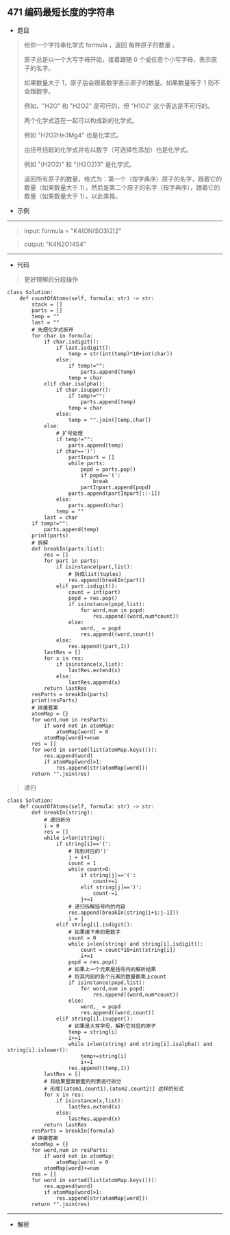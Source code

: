471 编码最短长度的字符串
----------
 - 题目
> 给你一个字符串化学式 formula ，返回 每种原子的数量 。
>
>原子总是以一个大写字母开始，接着跟随 0 个或任意个小写字母，表示原子的名字。
>
>如果数量大于 1，原子后会跟着数字表示原子的数量。如果数量等于 1 则不会跟数字。
>
> 例如，"H2O" 和 "H2O2" 是可行的，但 "H1O2" 这个表达是不可行的。
> 
> 两个化学式连在一起可以构成新的化学式。
>
> 例如 "H2O2He3Mg4" 也是化学式。
> 
> 由括号括起的化学式并佐以数字（可选择性添加）也是化学式。
>
> 例如 "(H2O2)" 和 "(H2O2)3" 是化学式。
> 
> 返回所有原子的数量，格式为：第一个（按字典序）原子的名字，跟着它的数量（如果数量大于 1），然后是第二个原子的名字（按字典序），跟着它的数量（如果数量大于 1），以此类推。
 - 示例
 ----------
>input: formula = "K4(ON(SO3)2)2"

> output: "K4N2O14S4"
 ----------
 - 代码
>
> 更好理解的分段操作
> 
    class Solution:
        def countOfAtoms(self, formula: str) -> str:
            stack = []
            parts = []
            temp = ""
            last = ""
            # 先把化学式拆开
            for char in formula:
                if char.isdigit():
                    if last.isdigit():
                        temp = str(int(temp)*10+int(char))
                    else:
                        if temp!="":
                            parts.append(temp)
                        temp = char
                elif char.isalpha():
                    if char.isupper():
                        if temp!="":
                            parts.append(temp)
                        temp = char
                    else:
                        temp = "".join([temp,char])
                else:
                    # 扩号处理
                    if temp!="":
                        parts.append(temp)
                    if char==')':
                        partInpart = []
                        while parts:
                            popd = parts.pop()
                            if popd=='(':
                                break
                            partInpart.append(popd)
                        parts.append(partInpart[::-1])
                    else:
                        parts.append(char)
                    temp = ""
                last = char
            if temp!="":
                parts.append(temp)
            print(parts)
            # 拆解
            def breakIn(parts:list):
                res = []
                for part in parts:
                    if isinstance(part,list):
                        # 拆成list(tuples)
                        res.append(breakIn(part))
                    elif part.isdigit():
                        count = int(part)
                        popd = res.pop()
                        if isinstance(popd,list):
                            for word,num in popd:
                                res.append((word,num*count))
                        else:
                            word,_ = popd
                            res.append((word,count))
                    else:
                        res.append((part,1))
                lastRes = []
                for x in res:
                    if isinstance(x,list):
                        lastRes.extend(x)
                    else:
                        lastRes.append(x)
                return lastRes
            resParts = breakIn(parts)
            print(resParts)
            # 拼接答案
            atomMap = {}
            for word,num in resParts:
                if word not in atomMap:
                    atomMap[word] = 0
                atomMap[word]+=num
            res = []
            for word in sorted(list(atomMap.keys())):
                res.append(word)
                if atomMap[word]>1:
                    res.append(str(atomMap[word]))
            return "".join(res)
> 
>  递归
> 
    class Solution:
        def countOfAtoms(self, formula: str) -> str:
            def breakIn(string):
                # 递归拆分
                i = 0
                res = []
                while i<len(string):
                    if string[i]=='(':
                        # 找到对应的')'
                        j = i+1
                        count = 1
                        while count>0:
                            if string[j]=='(':
                                count+=1
                            elif string[j]==')':
                                count-=1
                            j+=1
                        # 递归拆解括号内的内容
                        res.append(breakIn(string[i+1:j-1]))
                        i = j
                    elif string[i].isdigit():
                        # 如果接下来的是数字
                        count = 0
                        while i<len(string) and string[i].isdigit():
                            count = count*10+int(string[i])
                            i+=1
                        popd = res.pop()
                        # 如果上一个元素是括号内的解析结果
                        # 将其内部的各个元素的数量都乘上count
                        if isinstance(popd,list):
                            for word,num in popd:
                                res.append((word,num*count))
                        else:
                            word,_ = popd
                            res.append((word,count))
                    elif string[i].isupper():
                        # 如果是大写字母，解析它对应的原子
                        temp = string[i]
                        i+=1
                        while i<len(string) and string[i].isalpha() and string[i].islower():
                            temp+=string[i]
                            i+=1
                        res.append((temp,1))
                lastRes = []
                # 将结果里面嵌套的列表进行拆分
                # 形成[(atom1,count1),(atom2,count2)] 这样的形式
                for x in res:
                    if isinstance(x,list):
                        lastRes.extend(x)
                    else:
                        lastRes.append(x)
                return lastRes
            resParts = breakIn(formula)
            # 拼接答案
            atomMap = {}
            for word,num in resParts:
                if word not in atomMap:
                    atomMap[word] = 0
                atomMap[word]+=num
            res = []
            for word in sorted(list(atomMap.keys())):
                res.append(word)
                if atomMap[word]>1:
                    res.append(str(atomMap[word]))
            return "".join(res)
 ----------
 - 解析
 >
> 